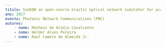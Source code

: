 ```yaml
---
titulo: SimEON an open-source elastic optical network simulator for academic and industrial purposes
ano: 2017
evento: Photonic Network Communications (PNC)
autores:
    - nome: Matheus de Araújo Cavalcante
    - nome: Helder Alves Pereira
    - nome: Raul Camelo de Almeida Jr.
---
```

